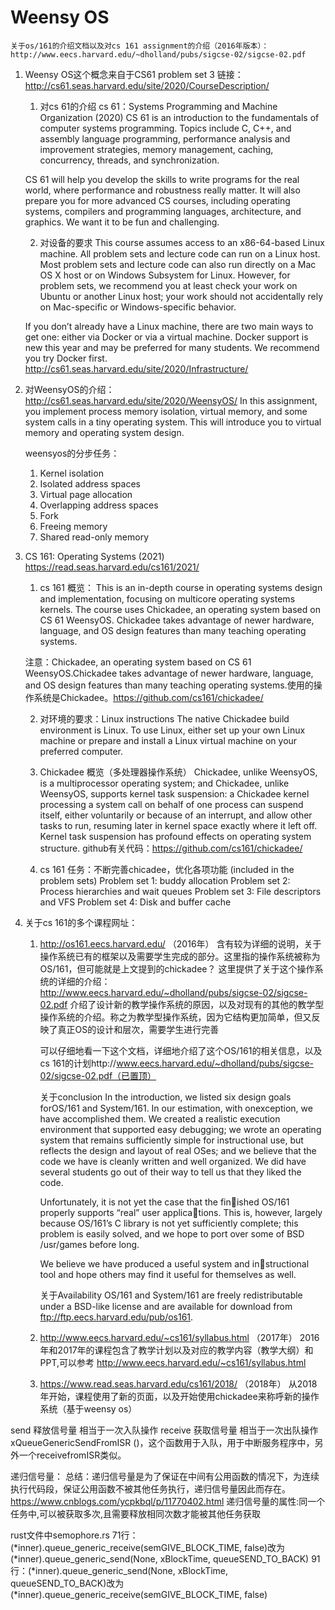 # Weensy OS

    关于os/161的介绍文档以及对cs 161 assignment的介绍（2016年版本）：http://www.eecs.harvard.edu/~dholland/pubs/sigcse-02/sigcse-02.pdf

1.  Weensy OS这个概念来自于CS61 problem set 3 链接：http://cs61.seas.harvard.edu/site/2020/CourseDescription/

    1.  对cs 61的介绍
    cs 61：Systems Programming and Machine Organization (2020)
    CS 61 is an introduction to the fundamentals of computer systems programming. Topics include C, C++, and assembly language programming, performance analysis and improvement strategies, memory management, caching, concurrency, threads, and synchronization.

    CS 61 will help you develop the skills to write programs for the real world, where performance and robustness really matter. It will also prepare you for more advanced CS courses, including operating systems, compilers and programming languages, architecture, and graphics. We want it to be fun and challenging.

    2.  对设备的要求
    This course assumes access to an x86-64-based Linux machine. All problem sets and lecture code can run on a Linux host. Most problem sets and lecture code can also run directly on a Mac OS X host or on Windows Subsystem for Linux. However, for problem sets, we recommend you at least check your work on Ubuntu or another Linux host; your work should not accidentally rely on Mac-specific or Windows-specific behavior.

    If you don’t already have a Linux machine, there are two main ways to get one: either via Docker or via a virtual machine. Docker support is new this year and may be preferred for many students. We recommend you try Docker first.
    http://cs61.seas.harvard.edu/site/2020/Infrastructure/

2.  对WeensyOS的介绍：http://cs61.seas.harvard.edu/site/2020/WeensyOS/
    In this assignment, you implement process memory isolation, virtual memory, and some system calls in a tiny operating system. This will introduce you to virtual memory and operating system design.

    weensyos的分步任务：
    1.  Kernel isolation
    2.  Isolated address spaces
    3.  Virtual page allocation
    4.  Overlapping address spaces
    5.  Fork
    6.  Freeing memory
    7.  Shared read-only memory

3.  CS 161: Operating Systems (2021)    https://read.seas.harvard.edu/cs161/2021/
    1.  cs 161 概览：
    This is an in-depth course in operating systems design and implementation, focusing on multicore operating systems kernels.
    The course uses Chickadee, an operating system based on CS 61 WeensyOS. Chickadee takes advantage of newer hardware, language, and OS design features than many teaching operating systems.

    注意：Chickadee, an operating system based on CS 61 WeensyOS.Chickadee takes advantage of newer hardware, language, and OS design features than many teaching operating systems.使用的操作系统是Chickadee。https://github.com/cs161/chickadee/

    2.  对环境的要求：Linux instructions
    The native Chickadee build environment is Linux. To use Linux, either set up your own Linux machine or prepare and install a Linux virtual machine on your preferred computer.

    3.  Chickadee 概览（多处理器操作系统）
    Chickadee, unlike WeensyOS, is a multiprocessor operating system; and Chickadee, unlike WeensyOS, supports kernel task suspension: a Chickadee kernel processing a system call on behalf of one process can suspend itself, either voluntarily or because of an interrupt, and allow other tasks to run, resuming later in kernel space exactly where it left off. Kernel task suspension has profound effects on operating system structure.
    github有关代码：https://github.com/cs161/chickadee/

    4.  cs 161 任务：不断完善chicadee，优化各项功能 (included in the problem sets)
        Problem set 1: buddy allocation
        Problem set 2: Process hierarchies and wait queues
        Problem set 3: File descriptors and VFS
        Problem set 4: Disk and buffer cache

4.  关于cs 161的多个课程网址：
    1.  http://os161.eecs.harvard.edu/  （2016年）
        含有较为详细的说明，关于操作系统已有的框架以及需要学生完成的部分。这里指的操作系统被称为OS/161，但可能就是上文提到的chickadee？
        这里提供了关于这个操作系统的详细的介绍：http://www.eecs.harvard.edu/~dholland/pubs/sigcse-02/sigcse-02.pdf 介绍了设计新的教学操作系统的原因，以及对现有的其他的教学型操作系统的介绍。称之为教学型操作系统，因为它结构更加简单，但又反映了真正OS的设计和层次，需要学生进行完善

        可以仔细地看一下这个文档，详细地介绍了这个OS/161的相关信息，以及cs 161的计划http://www.eecs.harvard.edu/~dholland/pubs/sigcse-02/sigcse-02.pdf（已置顶）

        关于conclusion
        In the introduction, we listed six design goals forOS/161 and System/161. In our estimation, with onexception, we have accomplished them. We created a realistic execution environment that supported easy debugging; we wrote an operating system that remains sufficiently simple for instructional use, but reflects the design and layout of real OSes; and we believe that the
        code we have is cleanly written and well organized. We did have several students go out of their way to tell us that they liked the code.

        Unfortunately, it is not yet the case that the finished OS/161 properly supports “real” user applications. This is, however, largely because OS/161’s C library is not yet sufficiently complete; this problem is easily solved, and we hope to port over some of BSD /usr/games before long.

        We believe we have produced a useful system and instructional tool and hope others may find it useful for themselves as well.

        关于Availability
        OS/161 and System/161 are freely redistributable under a BSD-like license and are available for download from ftp://ftp.eecs.harvard.edu/pub/os161.


    2.  http://www.eecs.harvard.edu/~cs161/syllabus.html      （2017年）
        2016年和2017年的课程包含了教学计划以及对应的教学内容（教学大纲）和PPT,可以参考 http://www.eecs.harvard.edu/~cs161/syllabus.html

    3.  https://www.read.seas.harvard.edu/cs161/2018/     （2018年）
        从2018年开始，课程使用了新的页面，以及开始使用chickadee来称呼新的操作系统（基于weensy os）
        
        
        
        
 send 释放信号量 相当于一次入队操作 
 receive 获取信号量 相当于一次出队操作
 xQueueGenericSendFromISR ()，这个函数用于入队，用于中断服务程序中，另外一个receivefromISR类似。

 递归信号量：
 总结：递归信号量是为了保证在中间有公用函数的情况下，为连续执行代码段，保证公用函数不被其他任务执行，递归信号量因此而存在。
 https://www.cnblogs.com/ycpkbql/p/11770402.html
 递归信号量的属性:同一个任务中,可以被获取多次,且需要释放相同次数才能被其他任务获取

 rust文件中semophore.rs
 71行：(*inner).queue_generic_receive(semGIVE_BLOCK_TIME, false)改为(*inner).queue_generic_send(None, xBlockTime, queueSEND_TO_BACK)
 91行：(*inner).queue_generic_send(None, xBlockTime, queueSEND_TO_BACK)改为(*inner).queue_generic_receive(semGIVE_BLOCK_TIME, false)
